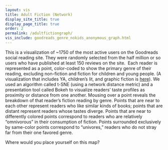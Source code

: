 ```yaml
---
layout: vis
title: Adult Fiction (Network)
display_site_title: true
display_page_title: true
order: 2
permalink: /adultfictiongraph/
vis_include: goodreads_genre_nokids_anonymous_graph.html
---
```


This is a visualization of ~1750 of the most active users on the Goodreads social
reading site.  They were randomly selected from the half million or so users who
have published at least 150 reviews on the site.   Each reader is represented as
a point, color-coded to show the primary genre of their reading, excluding
non-fiction and fiction for children and young people. (A visualization that
includes YA, children’s lit, and graphic fiction is [here](/allfiction/)).  We used an
algorithm called t-SNE (using a network distance metric) and a presentation tool called Bokeh to visualize
readers’ taste profiles as proximity or distance from one another.  Mousing over
a point reveals the breakdown of that reader’s fiction reading by genre.  Points
that are near to each other represent readers who like similar kinds of books;
points that are distant represent readers whose tastes diverge.  Points that are
near to differently colored points correspond to readers who are relatively
“omnivorous” in their consumption of fiction.  Points surrounded exclusively by
same-color points correspond to “univores,” readers who do not stray far from
their one favored genre.

Where would you place yourself on this map? 



